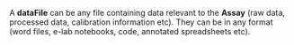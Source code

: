 A **dataFile** can be any file containing data relevant to the **Assay** (raw data, processed data, calibration information etc). They can be in any format (word files, e-lab notebooks, code, annotated spreadsheets etc).


